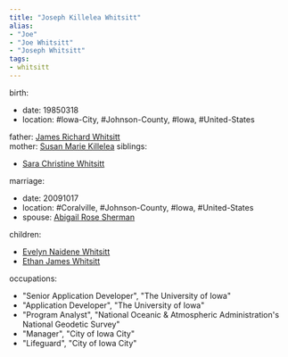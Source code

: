 ```yaml
---
title: "Joseph Killelea Whitsitt"
alias:
- "Joe"
- "Joe Whitsitt"
- "Joseph Whitsitt"
tags:
- whitsitt
---
```


birth:
  - date: 19850318
  - location: #Iowa-City, #Johnson-County, #Iowa, #United-States

father: [James Richard Whitsitt](James%20Richard%20Whitsitt.md)  
mother: [Susan Marie Killelea](Susan%20Marie%20Killelea.md)
siblings:
  - [Sara Christine Whitsitt](Sara%20Christine%20Whitsitt.md)

marriage:
  - date: 20091017
  - location: #Coralville, #Johnson-County, #Iowa, #United-States
  - spouse: [Abigail Rose Sherman](Abigail%20Rose%20Sherman.md)

children:
  - [Evelyn Naidene Whitsitt](Evelyn%20Naidene%20Whitsitt)
  - [Ethan James Whitsitt](Ethan%20James%20Whitsitt)

occupations:
  - "Senior Application Developer", "The University of Iowa"
  - "Application Developer", "The University of Iowa"
  - "Program Analyst", "National Oceanic & Atmospheric Administration's National Geodetic Survey"
  - "Manager", "City of Iowa City"
  - "Lifeguard", "City of Iowa City"
